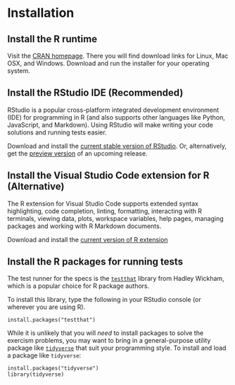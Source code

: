 # Installation

## Install the R runtime
Visit the [CRAN homepage](https://cran.r-project.org/). There you will find download links for Linux, Mac OSX, and Windows. Download and run the installer for your operating system.

## Install the RStudio IDE (Recommended)
RStudio is a popular cross-platform integrated development environment (IDE) for programming in R (and also supports other languages like Python, JavaScript, and Markdown). Using RStudio will make writing your code solutions and running tests easier.

Download and install the [current stable version of RStudio](https://www.rstudio.com/products/rstudio/download/). Or, alternatively, get the [preview version](https://www.rstudio.com/products/rstudio/download/preview/) of an upcoming release.

## Install the Visual Studio Code extension for R (Alternative)
The R extension for Visual Studio Code supports extended syntax highlighting, code completion, linting, formatting, interacting with R terminals, viewing data, plots, workspace variables, help pages, managing packages and working with R Markdown documents.

Download and install the [current version of R extension](https://code.visualstudio.com/docs/languages/r)

## Install the R packages for running tests
The test runner for the specs is the [`testthat`](https://github.com/hadley/testthat) library from Hadley Wickham, which is a popular choice for R package authors.

To install this library, type the following in your RStudio console (or wherever you are using R).

```{R}
install.packages("testthat")
```

While it is unlikely that you will _need_ to install packages to solve the exercism problems, you may want to bring in a general-purpose utility package like [`tidyverse`](https://github.com/tidyverse/tidyverse) that suit your programming style. To install and load a package like `tidyverse`:

```{R}
install.packages("tidyverse")
library(tidyverse)
```
